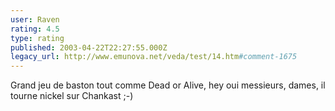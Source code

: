 ```yaml
---
user: Raven
rating: 4.5
type: rating
published: 2003-04-22T22:27:55.000Z
legacy_url: http://www.emunova.net/veda/test/14.htm#comment-1675
---
```

Grand jeu de baston tout comme Dead or Alive, hey oui messieurs, dames, il tourne nickel sur Chankast ;-)